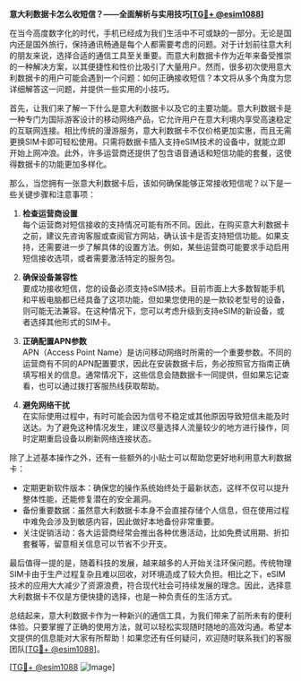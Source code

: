 **意大利数据卡怎么收短信？——全面解析与实用技巧[[TG💪+ @esim1088](https://t.me/s/esim1088)]**

在当今高度数字化的时代，手机已经成为我们生活中不可或缺的一部分。无论是国内还是国外旅行，保持通讯畅通是每个人都需要考虑的问题。对于计划前往意大利的朋友来说，选择合适的通信工具至关重要。而意大利数据卡作为近年来备受推崇的一种解决方案，以其便捷性和性价比吸引了大量用户。然而，很多初次使用意大利数据卡的用户可能会遇到一个问题：如何正确接收短信？本文将从多个角度为您详细解答这一问题，并提供一些实用的小技巧。

首先，让我们来了解一下什么是意大利数据卡以及它的主要功能。意大利数据卡是一种专门为国际游客设计的移动网络产品，它允许用户在意大利境内享受高速稳定的互联网连接。相比传统的漫游服务，意大利数据卡不仅价格更加实惠，而且无需更换SIM卡即可轻松使用。只需将数据卡插入支持eSIM技术的设备中，就能立即开始上网冲浪。此外，许多运营商还提供了包含语音通话和短信功能的套餐，这使得数据卡的功能更加多样化。

那么，当您拥有一张意大利数据卡后，该如何确保能够正常接收短信呢？以下是一些关键步骤和注意事项：

1. **检查运营商设置**  
   每个运营商对短信接收的支持情况可能有所不同。因此，在购买意大利数据卡之前，建议先咨询客服或查阅官方网站，确认该卡是否支持短信功能。如果支持，还需要进一步了解具体的设置方法。例如，某些运营商可能要求手动启用短信接收选项，或者需要激活特定的服务包。

2. **确保设备兼容性**  
   要成功接收短信，您的设备必须支持eSIM技术。目前市面上大多数智能手机和平板电脑都已经具备了这项功能，但如果您使用的是一款较老型号的设备，则可能无法兼容。在这种情况下，您可以考虑升级到支持eSIM的新设备，或者选择其他形式的SIM卡。

3. **正确配置APN参数**  
   APN（Access Point Name）是访问移动网络时所需的一个重要参数。不同的运营商有不同的APN配置要求，因此在安装数据卡后，务必按照官方指南正确填写相关的信息。通常情况下，这些信息会随数据卡一同提供，但如果忘记查看，也可以通过拨打客服热线获取帮助。

4. **避免网络干扰**  
   在实际使用过程中，有时可能会因为信号不稳定或其他原因导致短信未能及时送达。为了避免这种情况发生，建议尽量选择人流量较少的地方进行操作，同时定期重启设备以刷新网络连接状态。

除了上述基本操作之外，还有一些额外的小贴士可以帮助您更好地利用意大利数据卡：

- 定期更新软件版本：确保您的操作系统始终处于最新状态，这样不仅可以提升整体性能，还能修复潜在的安全漏洞。
- 备份重要数据：虽然意大利数据卡本身不会直接存储个人信息，但在使用过程中难免会涉及到敏感内容，因此做好本地备份非常重要。
- 关注促销活动：各大运营商经常会推出各种优惠活动，比如免费试用期、折扣套餐等，留意相关信息可以节省不少开支。

最后值得一提的是，随着科技的发展，越来越多的人开始关注环保问题。传统物理SIM卡由于生产过程复杂且难以回收，对环境造成了较大负担。相比之下，eSIM技术的应用大大减少了资源浪费，符合现代社会可持续发展的理念。因此，选择意大利数据卡不仅是方便快捷的选择，也是一种负责任的生活方式。

总结起来，意大利数据卡作为一种新兴的通信工具，为我们带来了前所未有的便利体验。只要掌握了正确的使用方法，就可以轻松实现随时随地的高效沟通。希望本文提供的信息能对大家有所帮助！如果您还有任何疑问，欢迎随时联系我们的客服团队[[TG💪+ @esim1088](https://t.me/s/esim1088)]。

[[TG💪+ @esim1088](https://t.me/s/esim1088) ![Image](https://i.postimg.cc/4NQfJmqS/Snipaste-2025-05-13-00-14-12.png)]